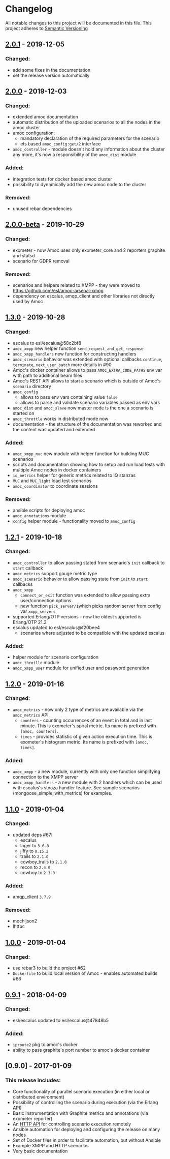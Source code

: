 # Changelog

All notable changes to this project will be documented in this file.
This project adheres to [Semantic Versioning](http://semver.org/)

## [2.0.1](https://github.com/esl/amoc/compare/2.0.0...2.0.1) - 2019-12-05

### Changed:
- add some fixes in the documentation
- set the release version automatically

## [2.0.0](https://github.com/esl/amoc/compare/2.0.0-beta...2.0.0) - 2019-12-03

### Changed:
- extended amoc documentation
- automatic distribution of the uploaded scenarios to all the nodes in the amoc cluster
- amoc configuration:
    - mandatory declaration of the required parameters for the scenario
    - ets based ``amoc_config:get/2`` interface
- ``amoc_controller`` - module doesn't hold any information about the cluster any more,  it's now a responsibility of the ``amoc_dist`` module


### Added:
- integration tests for docker based amoc cluster
- possibility to dynamically add the new amoc node to the cluster 

### Removed:
- unused rebar dependencies

## [2.0.0-beta](https://github.com/esl/amoc/compare/1.3.0...2.0.0-beta) - 2019-10-29

### Changed:
- exometer - now Amoc uses only exometer_core and 2 reporters graphite and statsd
- scenario for GDPR removal

### Removed:
- scenarios and helpers related to XMPP - they were moved to https://github.com/esl/amoc-arsenal-xmpp
- dependency on escalus, amqp_client and other libraries not directly used by Amoc

## [1.3.0](https://github.com/esl/amoc/compare/1.2.1...1.3.0) - 2019-10-28

### Changed:
- escalus to esl/escalus@58c2bf8
- `amoc_xmpp` new helper function `send_request_and_get_response`
- `amoc_xmpp_handlers` new function for constructing handlers
- `amoc_scenario` behavior was extended with optional callbacks `continue`, `terminate`, `next_user_batch` more details in #90
- Amoc's docker container allows to pass `AMOC_EXTRA_CODE_PATHS` env var with path to additional beam files 
- Amoc's REST API allows to start a scenario which is outside of Amoc's `scenario` directory
- `amoc_config`
    - allows to pass env vars containing value `false` 
    - allows to parse and validate scenario variables passed as env vars
- `amoc_dist` and `amoc_slave` now master node is the one a scenario is started on
- `amoc_throttle` works in distributed mode now
- documentation - the structure of the documentation was reworked and the content was updated and extended


### Added:
- `amoc_xmpp_muc` new module with helper function for building MUC scenarios
- scripts and documentation showing how to setup and run load tests with multiple Amoc nodes in docker containers
- `iq_metrics` helper for generic metrics related to IQ stanzas
- `MUC` and `MUC_light` load test scenarios
- `amoc_coordinator` to coordinate sessions


### Removed:
- ansible scripts for deploying amoc
- `amoc_annotations` module
- `config` helper module - functionality moved to `amoc_config`

## [1.2.1](https://github.com/esl/amoc/compare/1.2.0...1.2.1) - 2019-10-18

### Changed:

- `amoc_controller` to allow passing stated from scenario's `init` callback to `start` callback
- `amoc_metrics` support gauge metric type
- `amoc_scenario` behavior to allow passing state from `init` to `start` callbacks
- `amoc_xmpp`
    - `connect_or_exit` function was extended to allow passing extra user/connection options
    - new function `pick_server/1`which picks random server from config var `xmpp_servers`
- supported Erlang/OTP versions - now the oldest supported is Erlang/OTP 21.2
- escalus updated to esl/escalus@f20bee4
    - scenarios where adjusted to be compatible with the updated escalus

### Added:

- helper module for scenario configuration
- `amoc_throtlle` module
- `amoc_xmpp_user` module for unified user and password generation

## [1.2.0](https://github.com/esl/amoc/compare/1.1.0...1.2.0) - 2019-01-16

### Changed:
- `amoc_metrics` - now only 2 type of metrics are available via the `amoc_metrics` API
  - `counters` - counting occurrences of an event in total and in last minute. This is exometer's spiral metric. Its name is prefixed with `[amoc, counters]`.
  - `times` - provides statistic of given action execution time. This is exometer's histogram metric. Its name is prefixed with `[amoc, times]`.

### Added:
- `amoc_xmpp` - a new module, currently with only one function simplifying connection to the XMPP server
- `amoc_xmpp_handlers` - a new module with 2 handlers which can be used with escalus's stnaza handler feature. See sample scenarios (mongoose_simple_with_metrics) for examples. 

## [1.1.0](https://github.com/esl/amoc/compare/1.0.0...1.1.0) - 2019-01-04

### Changed:
- updated deps #67:
  - escalus
  - lager to `3.6.8`
  - jiffy to `0.15.2`
  - trails to `2.1.0`
  - cowboy_trails to `2.1.0`
  - recon to `2.4.0`
  - cowboy to `2.3.0`

### Added:
- amqp_client `3.7.9`

### Removed:
- mochijson2
- lhttpc

## [1.0.0](https://github.com/esl/amoc/compare/0.9.1...1.0.0) - 2019-01-04

### Changed:
- use rebar3 to build the project #62
- `Dockerfile` to build local version of Amoc - enables automated builds #66

## [0.9.1](https://github.com/esl/amoc/compare/0.9.0...0.9.1) - 2018-04-09

### Changed:
- esl/escalus updated to esl/escalus@47848b5

### Added:
- `iproute2` pkg to amoc's docker
- ability to pass graphite's port number to amoc's docker container


## [0.9.0] - 2017-01-09

### This release includes:

- Core functionality of parallel scenario execution (in either local or distributed environment)
- Possibility of controlling the scenario during execution (via the Erlang API)
- Basic instrumentation with Graphite metrics and annotations (via exometer reporter)
- An [HTTP API](https://github.com/esl/amoc/blob/master/REST_API_DOCS.md) for controlling scenario execution remotely
- Ansible automation for deploying and configuring the release on many nodes
- Set of Docker files in order to facilitate automation, but without Ansible
- Example XMPP and HTTP scenarios
- Very basic documentation
